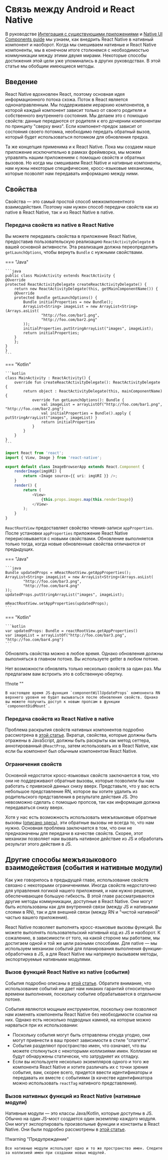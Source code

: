 # Связь между Android и React Native

В руководстве [Интеграция с существующими приложениями](integration-with-existing-apps.md) и [Native UI Components guide](native-components-android.md) мы узнаем, как внедрить React Native в нативный компонент и наоборот. Когда мы смешиваем нативные и React Native компоненты, мы в конечном итоге столкнемся с необходимостью коммуникации между этими двумя мирами. Некоторые способы достижения этой цели уже упоминались в других руководствах. В этой статье мы обобщим имеющиеся методы.

## Введение

React Native вдохновлен React, поэтому основная идея информационного потока схожа. Поток в React является однонаправленным. Мы поддерживаем иерархию компонентов, в которой каждый компонент зависит только от своего родителя и собственного внутреннего состояния. Мы делаем это с помощью свойств: данные передаются от родителя к его дочерним компонентам по принципу "сверху вниз". Если компонент-предок зависит от состояния своего потомка, необходимо передать обратный вызов, который будет использоваться потомком для обновления предка.

Та же концепция применима и к React Native. Пока мы создаем наше приложение исключительно в рамках фреймворка, мы можем управлять нашим приложением с помощью свойств и обратных вызовов. Но когда мы смешиваем React Native и нативные компоненты, нам нужны некоторые специфические, кросс-языковые механизмы, которые позволят нам передавать информацию между ними.

## Свойства

Свойства — это самый простой способ межкомпонентного взаимодействия. Поэтому нам нужен способ передачи свойств как из native в React Native, так и из React Native в native.

### Передача свойств из native в React Native

Вы можете передавать свойства в приложение React Native, предоставив пользовательскую реализацию `ReactActivityDelegate` в вашей основной активности. Эта реализация должна переопределить `getLaunchOptions`, чтобы вернуть `Bundle` с нужными свойствами.

=== "Java"

    ```java
    public class MainActivity extends ReactActivity {
    @Override
    protected ReactActivityDelegate createReactActivityDelegate() {
    	return new ReactActivityDelegate(this, getMainComponentName()) {
    	@Override
    	protected Bundle getLaunchOptions() {
    		Bundle initialProperties = new Bundle();
    		ArrayList<String> imageList = new ArrayList<String>(Arrays.asList(
    				"http://foo.com/bar1.png",
    				"http://foo.com/bar2.png"
    		));
    		initialProperties.putStringArrayList("images", imageList);
    		return initialProperties;
    	}
    	};
    }
    }
    ```

=== "Kotlin"

    ```kotlin
    class MainActivity : ReactActivity() {
    	override fun createReactActivityDelegate(): ReactActivityDelegate {
    		return object : ReactActivityDelegate(this, mainComponentName) {
    			override fun getLaunchOptions(): Bundle {
    				val imageList = arrayListOf("http://foo.com/bar1.png", "http://foo.com/bar2.png")
    				val initialProperties = Bundle().apply { putStringArrayList("images", imageList) }
    				return initialProperties
    			}
    		}
    	}
    }
    ```

```ts title="ImageBrowserApp.tsx"
import React from 'react';
import { View, Image } from 'react-native';

export default class ImageBrowserApp extends React.Component {
    renderImage(imgURI) {
        return <Image source={{ uri: imgURI }} />;
    }
    render() {
        return (
            <View>
                {this.props.images.map(this.renderImage)}
            </View>
        );
    }
}
```

`ReactRootView` предоставляет свойство чтения-записи `appProperties`. После установки `appProperties` приложение React Native перерисовывается с новыми свойствами. Обновление выполняется только тогда, когда новые обновленные свойства отличаются от предыдущих.

=== "Java"

    ```java
    Bundle updatedProps = mReactRootView.getAppProperties();
    ArrayList<String> imageList = new ArrayList<String>(Arrays.asList(
    		"http://foo.com/bar3.png",
    		"http://foo.com/bar4.png"
    ));
    updatedProps.putStringArrayList("images", imageList);

    mReactRootView.setAppProperties(updatedProps);
    ```

=== "Kotlin"

    ```kotlin
    var updatedProps: Bundle = reactRootView.getAppProperties()
    var imageList = arrayListOf("http://foo.com/bar3.png", "http://foo.com/bar4.png")
    ```

Обновлять свойства можно в любое время. Однако обновления должны выполняться в главном потоке. Вы используете getter в любом потоке.

Нет возможности обновлять только несколько свойств за один раз. Мы предлагаем вам встроить это в собственную обертку.

!!!note ""

    В настоящее время JS-функция `componentWillUpdateProps` компонента RN верхнего уровня не будет вызываться после обновления свойств. Однако вы можете получить доступ к новым пропсам в функции `componentDidMount`.

### Передача свойств из React Native в native

Проблема раскрытия свойств нативных компонентов подробно рассмотрена в [этой статье](native-components-android.md#3-expose-view-property-setters-using-reactprop-or-reactpropgroup-annotation). Вкратце, свойства, которые должны быть отражены в JavaScript, должны быть раскрыты как метод сеттера, аннотированный `@ReactProp`, затем использовать их в React Native, как если бы компонент был обычным компонентом React Native.

### Ограничения свойств

Основной недостаток кросс-языковых свойств заключается в том, что они не поддерживают обратные вызовы, которые позволили бы нам работать с привязкой данных снизу вверх. Представьте, что у вас есть небольшое представление RN, которое вы хотите удалить из родительского представления в результате действия JS. Это невозможно сделать с помощью пропсов, так как информация должна передаваться снизу вверх.

Хотя у нас есть возможность использовать межъязыковые обратные вызовы ([описано здесь](native-modules-android.md#callbacks)), эти обратные вызовы не всегда то, что нам нужно. Основная проблема заключается в том, что они не предназначены для передачи в качестве свойств. Скорее, этот механизм позволяет нам вызвать нативное действие из JS и обработать результат этого действия в JS.

## Другие способы межъязыкового взаимодействия (события и нативные модули)

Как уже говорилось в предыдущей главе, использование свойств связано с некоторыми ограничениями. Иногда свойств недостаточно для управления логикой нашего приложения, и нам нужно решение, обеспечивающее большую гибкость. В этой главе рассматриваются другие методы коммуникации, доступные в React Native. Они могут быть использованы как для внутренней связи (между JS и нативными слоями в RN), так и для внешней связи (между RN и "чистой нативной" частью вашего приложения).

React Native позволяет выполнять кросс-языковые вызовы функций. Вы можете выполнять пользовательский нативный код из JS и наоборот. К сожалению, в зависимости от того, на какой стороне мы работаем, мы достигаем одной и той же цели разными способами. Для native — мы используем механизм событий для планирования выполнения функции-обработчика в JS, а для React Native мы напрямую вызываем методы, экспортируемые нативными модулями.

### Вызов функций React Native из native (события)

События подробно описаны в [этой статье](native-components-android.md#events). Обратите внимание, что использование событий не дает нам никаких гарантий относительно времени выполнения, поскольку событие обрабатывается в отдельном потоке.

События являются мощным инструментом, поскольку они позволяют нам изменять компоненты React Native без необходимости ссылки на них. Однако есть несколько подводных камней, на которые можно нарваться при их использовании:

-   Поскольку события могут быть отправлены откуда угодно, они могут привнести в ваш проект зависимости в стиле "спагетти".
-   События разделяют пространство имен, что означает, что вы можете столкнуться с некоторыми коллизиями имен. Коллизии не будут обнаружены статически, что затрудняет их отладку.
-   Если вы используете несколько экземпляров одного и того же компонента React Native и хотите различать их с точки зрения события, вам, скорее всего, придется ввести идентификаторы и передавать их вместе с событиями (в качестве идентификатора можно использовать `reactTag` нативного представления).

### Вызов нативных функций из React Native (нативные модули)

Нативные модули — это классы Java/Kotlin, которые доступны в JS. Обычно на один JS-мост создается один экземпляр каждого модуля. Они могут экспортировать произвольные функции и константы в React Native. Они были подробно рассмотрены в [этой статье](native-modules-android.md).

!!!warning "Предупреждение"

    Все нативные модули используют одно и то же пространство имен. Следите за коллизией имен при создании новых модулей.
